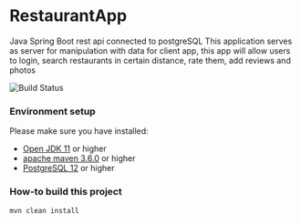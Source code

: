 # RestaurantApp
Java Spring Boot rest api connected to postgreSQL
This application serves as server for manipulation with data for client app, this app will allow users to login, search restaurants in certain distance, rate them, add reviews and photos



![Build Status](https://travis-ci.org/remis96/RestaurantApp.svg?branch=master)

### Environment setup
Please make sure you have installed:
* [Open JDK 11](https://adoptopenjdk.net/) or higher
* [apache maven 3.6.0](https://maven.apache.org/download.cgi) or higher
* [PostgreSQL 12](https://www.postgresql.org/download/windows/) or higher

### How-to build this project
```
mvn clean install

```


